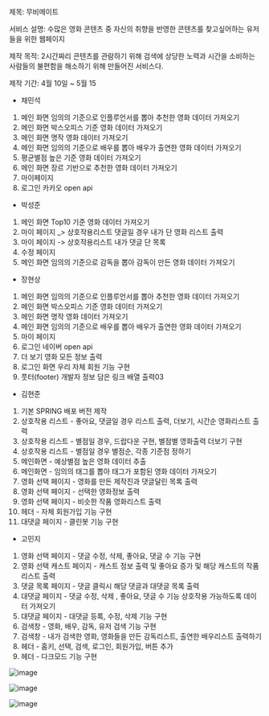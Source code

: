 제목: 무비메이트

서비스 설명: 수많은 영화 콘텐츠 중 자신의 취향을 반영한 콘텐츠를 찾고싶어하는 유저들을 위한 웹페이지

제작 목적: 2시간짜리 콘텐츠를 관람하기 위해 검색에 상당한 노력과 시간을 소비하는 사람들의 불편함을 해소하기 위해 만들어진 서비스다.

제작 기간: 4월 10일 ~ 5월 15

- 채민석 

1. 메인 화면 임의의 기준으로 인플루언서를 뽑아 추천한 영화 데이터 가져오기
2. 메인 화면 박스오피스 기준 영화 데이터 가져오기
3. 메인 화면 명작 영화 데이터 가져오기
4. 메인 화면 임의의 기준으로 배우를 뽑아 배우가 출연한 영화 데이터 가져오기
5. 평균별점 높은 기준 영화 데이터 가져오기
6. 메인 화면 장르 기반으로 추천한 영화 데이터 가져오기
7. 마이페이지
8. 로그인 카카오 open api

- 박성준

1. 메인 화면 Top10 기준 영화 데이터 가져오기
2. 마이 페이지 _> 상호작용리스트 댓글일 경우 내가 단 영화 리스트 출력
3. 마이 페이지 -> 상호작용리스트 내가 댓글 단 목록
4. 수정 페이지
5. 메인 화면 임의의 기준으로 감독을 뽑아 감독이 만든 영화 데이터 가져오기

- 장현상

1. 메인 화면 임의의 기준으로 인플루언서를 뽑아 추천한 영화 데이터 가져오기
2. 메인 화면 박스오피스 기준 영화 데이터 가져오기
3. 메인 화면 명작 영화 데이터 가져오기
4. 메인 화면 임의의 기준으로 배우를 뽑아 배우가 출연한 영화 데이터 가져오기
5. 마이 페이지
6. 로그인 네이버 open api
7. 더 보기 영화 모든 정보 출력
8. 로그인 화면 우리 자체 회원 기능 구현
9. 풋터(footer) 개발자 정보 담은 링크 배열 출력03

- 김현준

1. 기본 SPRING 배포 버전 제작
2. 상호작용 리스트 - 좋아요, 댓글일 경우 리스트 출력, 더보기, 시간순 영화리스트 출력
3. 상호작용 리스트 - 별점일 경우, 드랍다운 구현, 별점별 영화출력 더보기 구현
4. 상호작용 리스트 - 별점일 경우 별점순, 각종 기준점 정하기
5. 메인화면 - 예상별점 높은 영화 데이터 추출
6. 메인화면 - 임의의 태그를 뽑아 태그가 포함된 영화 데이터 가져오기
7. 영화 선택 페이지 - 영화를 만든 제작진과 댓글달린 목록 출력
8. 영화 선택 페이지 - 선택한 영화정보 출력
9. 영화 선택 페이지 - 비슷한 작품 영화리스트 출력
10. 헤더 - 자체 회원가입 기능 구현
11. 대댓글 페이지 - 클린봇 기능 구현

- 고민지

1. 영화 선택 페이지 - 댓글 수정, 삭제, 좋아요, 댓글 수 기능 구현
2. 영화 선택 캐스트 페이지 - 캐스트 정보 출력 및 좋아요 증가 및 해당 캐스트의 작품 리스트 출력
3. 댓글 목록 페이지 - 댓글 클릭시 해당 댓글과 대댓글 목록 출력
4. 대댓글 페이지 - 댓글 수정, 삭제 , 좋아요, 댓글 수 기능 상호작용 가능하도록 데이터 가져오기
5. 대댓글 페이지 - 대댓글 등록, 수정, 삭제 기능 구현
6. 검색창 - 영화, 배우, 감독, 유저 검색 기능 구현
7. 검색창 - 내가 검색한 영화, 영화들을 만든 감독리스트, 출연한 배우리스트 출력하기
8. 헤더 - 홈키, 선택, 검색, 로그인, 회원가입, 버튼 추가
9. 헤더 - 다크모드 기능 구현

![image](https://github.com/JJangcoding/movie_mate_project/assets/124780552/d27e47a7-44d5-4838-a23d-29d716e27e6a)


![image](https://github.com/JJangcoding/movie_mate_project/assets/124780552/c1711cf0-eaed-409f-a4c8-097e5d48e327)

![image](https://github.com/JJangcoding/movie_mate_project/assets/124780552/bbe1e575-16dd-4716-9983-201c34e63fe1)

